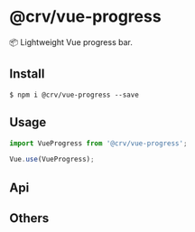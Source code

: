 # @crv/vue-progress

📦 Lightweight Vue progress bar.

## Install

``` shell
$ npm i @crv/vue-progress --save
```

## Usage

``` js
import VueProgress from '@crv/vue-progress';

Vue.use(VueProgress);
```

## Api

## Others